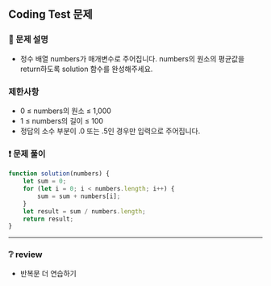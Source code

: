 ## Coding Test 문제

### 📌 문제 설명

- 정수 배열 numbers가 매개변수로 주어집니다. numbers의 원소의 평균값을 return하도록 solution 함수를 완성해주세요.

###  제한사항
- 0 ≤ numbers의 원소 ≤ 1,000
- 1 ≤ numbers의 길이 ≤ 100
- 정답의 소수 부분이 .0 또는 .5인 경우만 입력으로 주어집니다.

### ❗ 문제 풀이

```javascript
function solution(numbers) {
	let sum = 0;
	for (let i = 0; i < numbers.length; i++) {
		sum = sum + numbers[i];
	}
	let result = sum / numbers.length;
	return result;
}
```

---

### ❔ review

- 반복문 더 연습하기
